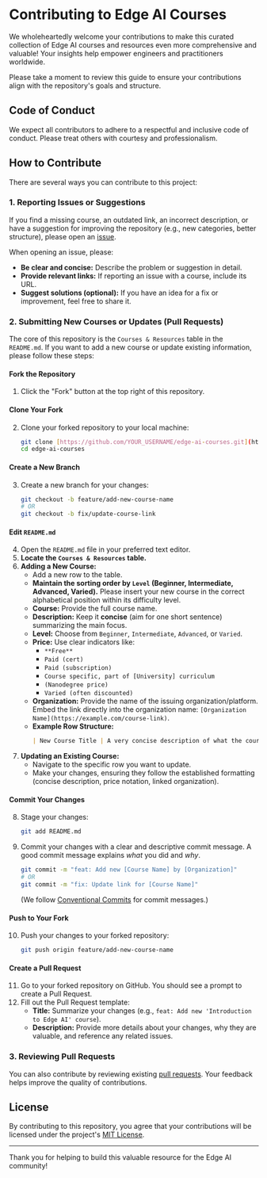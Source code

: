 # Contributing to Edge AI Courses

We wholeheartedly welcome your contributions to make this curated collection of Edge AI courses and resources even more comprehensive and valuable! Your insights help empower engineers and practitioners worldwide.

Please take a moment to review this guide to ensure your contributions align with the repository's goals and structure.

## Code of Conduct

We expect all contributors to adhere to a respectful and inclusive code of conduct. Please treat others with courtesy and professionalism.

## How to Contribute

There are several ways you can contribute to this project:

### 1. Reporting Issues or Suggestions

If you find a missing course, an outdated link, an incorrect description, or have a suggestion for improving the repository (e.g., new categories, better structure), please open an [issue](https://github.com/afondiel/edge-ai-courses/issues).

When opening an issue, please:
* **Be clear and concise:** Describe the problem or suggestion in detail.
* **Provide relevant links:** If reporting an issue with a course, include its URL.
* **Suggest solutions (optional):** If you have an idea for a fix or improvement, feel free to share it.

### 2. Submitting New Courses or Updates (Pull Requests)

The core of this repository is the `Courses & Resources` table in the `README.md`. If you want to add a new course or update existing information, please follow these steps:

#### **Fork the Repository**
1.  Click the "Fork" button at the top right of this repository.

#### **Clone Your Fork**
2.  Clone your forked repository to your local machine:
    ```bash
    git clone [https://github.com/YOUR_USERNAME/edge-ai-courses.git](https://github.com/YOUR_USERNAME/edge-ai-courses.git)
    cd edge-ai-courses
    ```

#### **Create a New Branch**
3.  Create a new branch for your changes:
    ```bash
    git checkout -b feature/add-new-course-name
    # OR
    git checkout -b fix/update-course-link
    ```

#### **Edit `README.md`**
4.  Open the `README.md` file in your preferred text editor.
5.  **Locate the `Courses & Resources` table.**
6.  **Adding a New Course:**
    * Add a new row to the table.
    * **Maintain the sorting order by `Level` (Beginner, Intermediate, Advanced, Varied).** Please insert your new course in the correct alphabetical position within its difficulty level.
    * **Course:** Provide the full course name.
    * **Description:** Keep it **concise** (aim for one short sentence) summarizing the main focus.
    * **Level:** Choose from `Beginner`, `Intermediate`, `Advanced`, or `Varied`.
    * **Price:** Use clear indicators like:
        * `**Free**`
        * `Paid (cert)`
        * `Paid (subscription)`
        * `Course specific, part of [University] curriculum`
        * `(Nanodegree price)`
        * `Varied (often discounted)`
    * **Organization:** Provide the name of the issuing organization/platform. Embed the link directly into the organization name: `[Organization Name](https://example.com/course-link)`.
    * **Example Row Structure:**
        ```markdown
        | New Course Title | A very concise description of what the course covers. | Beginner | **Free** | [New Org Name](https://example.com/new-course) |
        ```
7.  **Updating an Existing Course:**
    * Navigate to the specific row you want to update.
    * Make your changes, ensuring they follow the established formatting (concise description, price notation, linked organization).

#### **Commit Your Changes**
8.  Stage your changes:
    ```bash
    git add README.md
    ```
9.  Commit your changes with a clear and descriptive commit message. A good commit message explains *what* you did and *why*.
    ```bash
    git commit -m "feat: Add new [Course Name] by [Organization]"
    # OR
    git commit -m "fix: Update link for [Course Name]"
    ```
    (We follow [Conventional Commits](https://www.conventionalcommits.org/en/v1.0.0/) for commit messages.)

#### **Push to Your Fork**
10. Push your changes to your forked repository:
    ```bash
    git push origin feature/add-new-course-name
    ```

#### **Create a Pull Request**
11. Go to your forked repository on GitHub. You should see a prompt to create a Pull Request.
12. Fill out the Pull Request template:
    * **Title:** Summarize your changes (e.g., `feat: Add new 'Introduction to Edge AI' course`).
    * **Description:** Provide more details about your changes, why they are valuable, and reference any related issues.

### 3. Reviewing Pull Requests

You can also contribute by reviewing existing [pull requests](https://github.com/afondiel/edge-ai-courses/pulls). Your feedback helps improve the quality of contributions.

## License

By contributing to this repository, you agree that your contributions will be licensed under the project's [MIT License](LICENSE).

---

Thank you for helping to build this valuable resource for the Edge AI community!